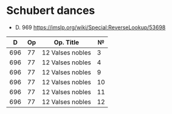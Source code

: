 # Schubert dances

* D. 969 https://imslp.org/wiki/Special:ReverseLookup/53698

| D   | Op | Op. Title        | №  |
|-----|----|------------------|----|
| 696 | 77 | 12 Valses nobles | 3  |
| 696 | 77 | 12 Valses nobles | 4  |
| 696 | 77 | 12 Valses nobles | 9  |
| 696 | 77 | 12 Valses nobles | 10 |
| 696 | 77 | 12 Valses nobles | 11 |
| 696 | 77 | 12 Valses nobles | 12 |
